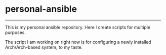 # personal-ansible
----
This is my personal ansible repository. Here I create scripts for multiple purposes.

The script I am working on right now is for configuring a newly installed Arch/Arch-based system, to my taste.
